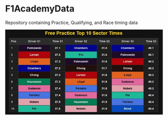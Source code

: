 # F1AcademyData
Repository containing Practice, Qualifying, and Race timing data

![FPexample](Montreal_2025/FP_Sector_Time_Graphic.jpg)
